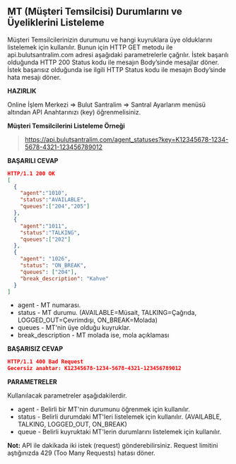 **MT (Müşteri Temsilcisi) Durumlarını ve Üyeliklerini Listeleme**
----
Müşteri Temsilcilerinizin durumunu ve hangi kuyruklara üye olduklarını listelemek için kullanılır. Bunun için HTTP GET metodu ile api.bulutsantralim.com adresi aşağıdaki parametrelerle çağrılır. İstek başarılı olduğunda HTTP 200 Status kodu ile mesajın Body’sinde mesajlar döner. İstek başarısız olduğunda ise ilgili HTTP Status kodu ile mesajın Body’sinde hata mesajı döner.

**HAZIRLIK**

  Online İşlem Merkezi => Bulut Santralim => Santral Ayarlarım menüsü altından API Anahtarınızı (key) öğrenmelisiniz.
  
  **Müşteri Temsilcilerini Listeleme Örneği**
  >https://api.bulutsantralim.com/agent_statuses?key=K12345678-1234-5678-4321-123456789012
  
  **BAŞARILI CEVAP**

```json
HTTP/1.1 200 OK
[
  {
    "agent":"1010",
    "status":"AVAILABLE",
    "queues":["204","205"]
  },
  {
    "agent":"1011",
    "status":"TALKING",
    "queues":["202"]
  },
  {
    "agent": "1026",
    "status": "ON_BREAK",
    "queues": ["204"],
    "break_description": "Kahve"
  }
]
```
* agent - MT numarası.
* status - MT durumu. (AVAILABLE=Müsait, TALKING=Çağrıda, LOGGED_OUT=Çevrimdışı, ON_BREAK=Molada)
* queues - MT'nin üye olduğu kuyruklar.
* break_description - MT molada ise, mola açıklaması

**BAŞARISIZ CEVAP** 

```json
HTTP/1.1 400 Bad Request 
Gecersiz anahtar: K12345678-1234-5678-4321-123456789012
```

**PARAMETRELER**

Kullanılacak parametreler aşağıdakilerdir.
 * agent - Belirli bir MT'nin durumunu öğrenmek için kullanılır.
 * status - Belirli durumdaki MT'leri listelemek için kullanılır. (AVAILABLE, TALKING, LOGGED_OUT, ON_BREAK)
 * queue - Belirli kuyruktaki MT'lerin durumlarını listelemek için kullanılır.
 
 **Not:** API ile dakikada iki istek (request) gönderebilirsiniz. Request limitini aştığınızda 429 (Too Many Requests) hatası döner.
 
